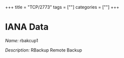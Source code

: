 +++
title = "TCP/2773"
tags = [""]
categories = [""]
+++

# IANA Data

_Name:_ rbakcup1

_Description:_ RBackup Remote Backup


